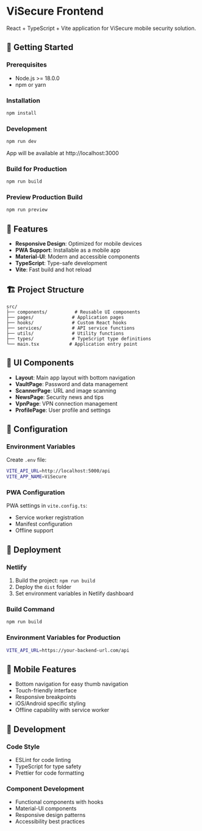 # ViSecure Frontend

React + TypeScript + Vite application for ViSecure mobile security solution.

## 🚀 Getting Started

### Prerequisites
- Node.js >= 18.0.0
- npm or yarn

### Installation
```bash
npm install
```

### Development
```bash
npm run dev
```
App will be available at http://localhost:3000

### Build for Production
```bash
npm run build
```

### Preview Production Build
```bash
npm run preview
```

## 📱 Features

- **Responsive Design**: Optimized for mobile devices
- **PWA Support**: Installable as a mobile app
- **Material-UI**: Modern and accessible components
- **TypeScript**: Type-safe development
- **Vite**: Fast build and hot reload

## 🏗️ Project Structure

```
src/
├── components/          # Reusable UI components
├── pages/              # Application pages
├── hooks/              # Custom React hooks
├── services/           # API service functions
├── utils/              # Utility functions
├── types/              # TypeScript type definitions
└── main.tsx           # Application entry point
```

## 🎨 UI Components

- **Layout**: Main app layout with bottom navigation
- **VaultPage**: Password and data management
- **ScannerPage**: URL and image scanning
- **NewsPage**: Security news and tips
- **VpnPage**: VPN connection management
- **ProfilePage**: User profile and settings

## 🔧 Configuration

### Environment Variables
Create `.env` file:
```bash
VITE_API_URL=http://localhost:5000/api
VITE_APP_NAME=ViSecure
```

### PWA Configuration
PWA settings in `vite.config.ts`:
- Service worker registration
- Manifest configuration
- Offline support

## 🚀 Deployment

### Netlify
1. Build the project: `npm run build`
2. Deploy the `dist` folder
3. Set environment variables in Netlify dashboard

### Build Command
```bash
npm run build
```

### Environment Variables for Production
```bash
VITE_API_URL=https://your-backend-url.com/api
```

## 📱 Mobile Features

- Bottom navigation for easy thumb navigation
- Touch-friendly interface
- Responsive breakpoints
- iOS/Android specific styling
- Offline capability with service worker

## 🧪 Development

### Code Style
- ESLint for code linting
- TypeScript for type safety
- Prettier for code formatting

### Component Development
- Functional components with hooks
- Material-UI components
- Responsive design patterns
- Accessibility best practices
